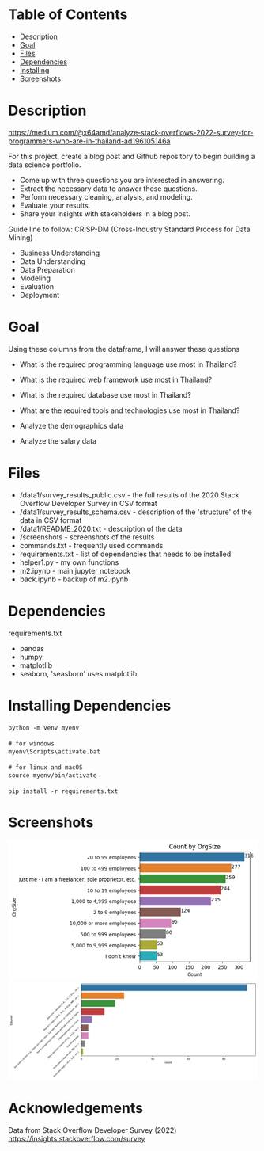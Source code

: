# Table of Contents

- [Description](#description)
- [Goal](#goal)
- [Files](#files)
- [Dependencies](#dependencies)
- [Installing](#installing)
- [Screenshots](#screenshots)

# Description

https://medium.com/@x64amd/analyze-stack-overflows-2022-survey-for-programmers-who-are-in-thailand-ad196105146a

For this project, create a blog post and Github repository to begin building a data science portfolio. 

- Come up with three questions you are interested in answering.
- Extract the necessary data to answer these questions.
- Perform necessary cleaning, analysis, and modeling.
- Evaluate your results.
- Share your insights with stakeholders in a blog post.

Guide line to follow: CRISP-DM (Cross-Industry Standard Process for Data Mining) 
 - Business Understanding
 - Data Understanding
 - Data Preparation
 - Modeling
 - Evaluation
 - Deployment


# Goal
Using these columns from the dataframe, I will answer these questions

- What is the required programming language use most in Thailand?
- What is the required web framework use most in Thailand?
- What is the required database use most in Thailand?
- What are the required tools and technologies use most in Thailand?
 
 - Analyze the demographics data
 - Analyze the salary data


# Files
- /data1/survey_results_public.csv - the full results of the 2020 Stack Overflow Developer Survey in CSV format
- /data1/survey_results_schema.csv - description of the 'structure' of the data in CSV format
- /data1/README_2020.txt - description of the data
- /screenshots - screenshots of the results
- commands.txt - frequently used commands
- requirements.txt - list of dependencies that needs to be installed
- helper1.py - my own functions
- m2.ipynb - main jupyter notebook
- back.ipynb - backup of m2.ipynb


# Dependencies
requirements.txt

- pandas
- numpy
- matplotlib
- seaborn, 'seasborn' uses matplotlib


# Installing Dependencies
```
python -m venv myenv

# for windows
myenv\Scripts\activate.bat

# for linux and macOS
source myenv/bin/activate

pip install -r requirements.txt
```


# Screenshots
![Alt text](screenshots/orgsize.png)
![Alt text](screenshots/edlevel.png)


# Acknowledgements

Data from Stack Overflow Developer Survey (2022)
https://insights.stackoverflow.com/survey









